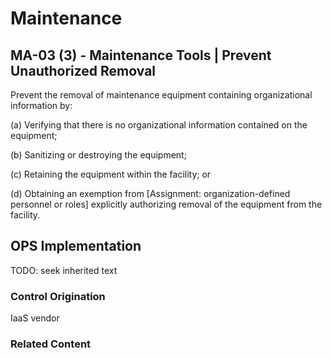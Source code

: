 # Maintenance
## MA-03 (3) - Maintenance Tools | Prevent Unauthorized Removal

Prevent the removal of maintenance equipment containing organizational information by:

(a) Verifying that there is no organizational information contained on the equipment;

(b) Sanitizing or destroying the equipment;

(c) Retaining the equipment within the facility; or

(d) Obtaining an exemption from [Assignment: organization-defined personnel or roles] explicitly authorizing removal of the equipment from the facility.

## OPS Implementation

TODO: seek inherited text

### Control Origination

IaaS vendor

### Related Content
